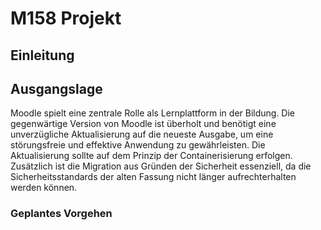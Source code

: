 # M158 Projekt 

## Einleitung


## Ausgangslage
Moodle spielt eine zentrale Rolle als Lernplattform in der Bildung. Die gegenwärtige Version von Moodle ist überholt und benötigt eine unverzügliche Aktualisierung auf die neueste Ausgabe, um eine störungsfreie und effektive Anwendung zu gewährleisten. Die Aktualisierung sollte auf dem Prinzip der Containerisierung erfolgen. Zusätzlich ist die Migration aus Gründen der Sicherheit essenziell, da die Sicherheitsstandards der alten Fassung nicht länger aufrechterhalten werden können.

### Geplantes Vorgehen
